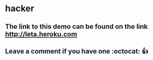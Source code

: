# hacker

## The link to this demo can be found on the link http://leta.heroku.com 

## Leave a comment if you have one :octocat: :+1:
